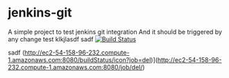 # jenkins-git

A simple project to test jenkins git integration
And it should be triggered by any change
test klkjlasdf
sadf
[![Build Status](http://ec2-54-158-96-232.compute-1.amazonaws.com:8080/buildStatus/icon?job=del)](http://ec2-54-158-96-232.compute-1.amazonaws.com:8080/job/del/)


sadf
(http://ec2-54-158-96-232.compute-1.amazonaws.com:8080/buildStatus/icon?job=del)](http://ec2-54-158-96-232.compute-1.amazonaws.com:8080/job/del/)
